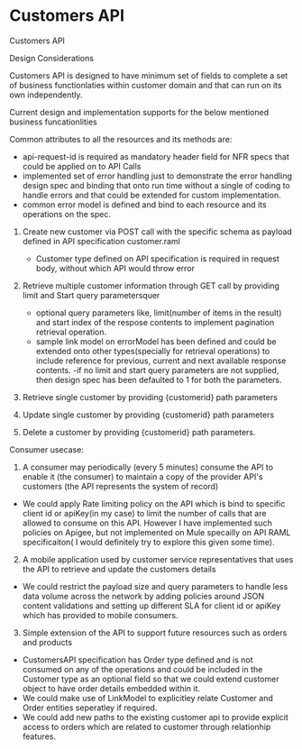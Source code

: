 # Customers API
Customers API


Design Considerations

Customers API is designed to have minimum set of fields to complete a set of business functionlaties within customer domain and that can run on its
own independently.

Current design and implementation supports for the below mentioned business funcationlities

Common attributes to all the resources and its methods are:
  - api-request-id is required as mandatory header field for NFR specs that could be applied on to API Calls
  - implemented set of error handling just to demonstrate the error handling design spec and binding that onto run time without 
        a single of coding to handle errors and that could be extended for custom implementation.
  - common error model is defined and bind to each resource and its operations on the spec.
  
1.  Create new customer via POST call with the specific schema as payload defined in API specification customer.raml
      - Customer type defined on API specification is required in request body, without which API would throw error
            
2.  Retrieve multiple customer information through GET call by providing limit and Start query parametersquer
      - optional query parameters like, limit(number of items in the result) and start index of the respose contents to implement pagination
        retrieval operation.
      - sample link model on errorModel has been defined and could be extended onto other types(specially for retrieval operations) to include
        reference for previous, current and next available response contents.
       -if no limit and start query parameters are not supplied, then design spec has been defaulted to 1 for both the parameters.
       
3.  Retrieve single customer by providing {customerid} path parameters    
4.  Update single customer by providing {customerid} path parameters
5.  Delete a customer by providing {customerid} path parameters.

Consumer usecase:

1. A consumer may periodically (every 5 minutes) consume the API to enable it (the consumer) to maintain a copy of the provider API's customers (the API represents the system of record)
  - We could apply Rate limiting policy on the API which is bind to specific client id or apiKey(in my case) to limit the number of       calls that are allowed to consume on this API. However I have implemented such policies on Apigee, but not implemented on Mule           specailly on API RAML specificaiton( I would definitely try to explore this given some time).
 
2. A mobile application used by customer service representatives that uses the API to retrieve and update the customers details
  - We could restrict the payload size and query parameters to handle less data volume across the network by adding policies around JSON
    content validations and setting up different SLA for client id or apiKey which has provided to mobile consumers.


3. Simple extension of the API to support future resources such as orders and products
  - CustomersAPI specification has Order type defined and is not consumed on any of the operations and could be included in the Customer 
    type as an optional field so that we could extend customer object to have order details embedded within it.
  - We could make use of LinkModel to explicitley relate Customer and Order entities seperatley if required.
  - We could add new paths to the existing customer api to provide explicit access to orders which are related to customer through           relationhip features.
